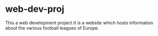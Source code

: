 # web-dev-proj
This a web development project.It is a website which hosts information about the various football leagues of Europe.
